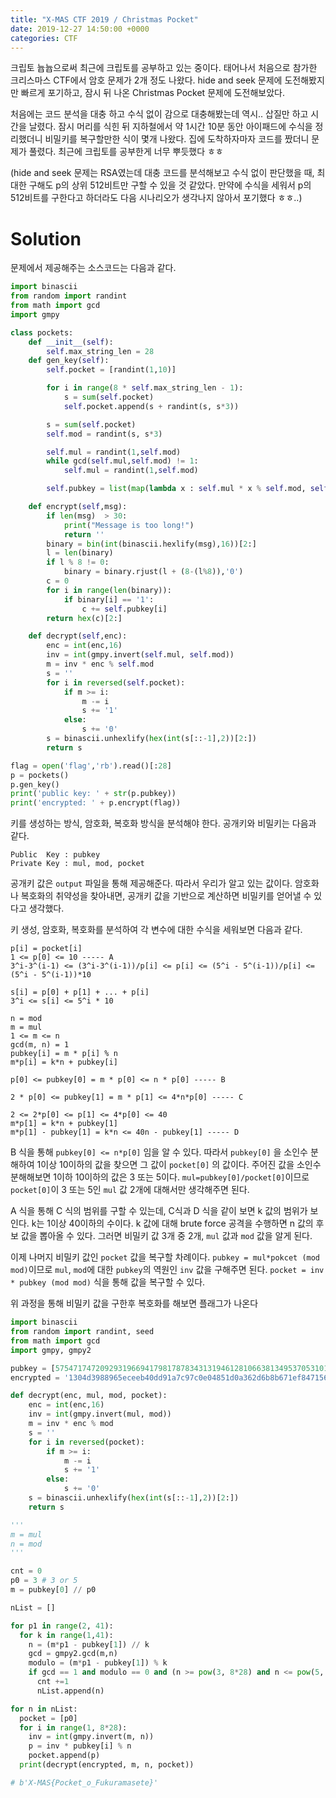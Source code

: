```yaml
---
title: "X-MAS CTF 2019 / Christmas Pocket"
date: 2019-12-27 14:50:00 +0000
categories: CTF
---
```


크립토 늅늅으로써 최근에 크립토를 공부하고 있는 중이다. 태어나서 처음으로 참가한 크리스마스 CTF에서 암호 문제가 2개 정도 나왔다. hide and seek 문제에 도전해봤지만 빠르게 포기하고, 잠시 뒤 나온 Christmas Pocket 문제에 도전해보았다.

처음에는 코드 분석을 대충 하고 수식 없이 감으로 대충해봤는데 역시.. 삽질만 하고 시간을 날렸다. 잠시 머리를 식힌 뒤 지하철에서 약 1시간 10분 동안 아이패드에 수식을 정리했더니 비밀키를 복구할만한 식이 몇개 나왔다. 집에 도착하자마자 코드를 짰더니 문제가 풀렸다. 최근에 크립토를 공부한게 너무 뿌듯했다 ㅎㅎ

(hide and seek 문제는 RSA였는데 대충 코드를 분석해보고 수식 없이 판단했을 때, 최대한 구해도 p의 상위 512비트만 구할 수 있을 것 같았다. 만약에 수식을 세워서 p의 512비트를 구한다고 하더라도 다음 시나리오가 생각나지 않아서 포기했다 ㅎㅎ..) 

# Solution

문제에서 제공해주는 소스코드는 다음과 같다.

```python
import binascii
from random import randint
from math import gcd
import gmpy

class pockets:
    def __init__(self):
        self.max_string_len = 28
    def gen_key(self):
        self.pocket = [randint(1,10)]

        for i in range(8 * self.max_string_len - 1):
            s = sum(self.pocket)
            self.pocket.append(s + randint(s, s*3))

        s = sum(self.pocket)
        self.mod = randint(s, s*3)

        self.mul = randint(1,self.mod)
        while gcd(self.mul,self.mod) != 1:
            self.mul = randint(1,self.mod)

        self.pubkey = list(map(lambda x : self.mul * x % self.mod, self.pocket))

    def encrypt(self,msg):
        if len(msg)  > 30:
            print("Message is too long!")
            return ''
        binary = bin(int(binascii.hexlify(msg),16))[2:]
        l = len(binary)
        if l % 8 != 0:
            binary = binary.rjust(l + (8-(l%8)),'0')
        c = 0
        for i in range(len(binary)):
            if binary[i] == '1':
                c += self.pubkey[i]
        return hex(c)[2:]

    def decrypt(self,enc):
        enc = int(enc,16)
        inv = int(gmpy.invert(self.mul, self.mod))
        m = inv * enc % self.mod
        s = ''
        for i in reversed(self.pocket):
            if m >= i:
                m -= i
                s += '1'
            else:
                s += '0'
        s = binascii.unhexlify(hex(int(s[::-1],2))[2:])
        return s

flag = open('flag','rb').read()[:28]
p = pockets()
p.gen_key()
print('public key: ' + str(p.pubkey))
print('encrypted: ' + p.encrypt(flag))
```

키를 생성하는 방식, 암호화, 복호화 방식을 분석해야 한다. 공개키와 비밀키는 다음과 같다.

```
Public  Key : pubkey
Private Key : mul, mod, pocket
```

공개키 값은 `output` 파일을 통해 제공해준다. 따라서 우리가 알고 있는 값이다. 암호화나 복호화의 취약성을 찾아내면, 공개키 값을 기반으로 계산하면 비밀키를 얻어낼 수 있다고 생각했다.

키 생성, 암호화, 복호화를 분석하여 각 변수에 대한 수식을 세워보면 다음과 같다.

```
p[i] = pocket[i]
1 <= p[0] <= 10 ----- A
3^i-3^(i-1) <= (3^i-3^(i-1))/p[i] <= p[i] <= (5^i - 5^(i-1))/p[i] <= (5^i - 5^(i-1))*10

s[i] = p[0] + p[1] + ... + p[i]
3^i <= s[i] <= 5^i * 10

n = mod
m = mul
1 <= m <= n
gcd(m, n) = 1
pubkey[i] = m * p[i] % n
m*p[i] = k*n + pubkey[i]

p[0] <= pubkey[0] = m * p[0] <= n * p[0] ----- B

2 * p[0] <= pubkey[1] = m * p[1] <= 4*n*p[0] ----- C

2 <= 2*p[0] <= p[1] <= 4*p[0] <= 40
m*p[1] = k*n + pubkey[1]
m*p[1] - pubkey[1] = k*n <= 40n - pubkey[1] ----- D
```

B 식을 통해 `pubkey[0] <= n*p[0]` 임을 알 수 있다. 따라서 `pubkey[0]` 을 소인수 분해하여 1이상 10이하의 값을 찾으면 그 값이 `pocket[0]` 의 값이다. 주어진 값을 소인수 분해해보면 1이하 10이하의 값은 3 또는 5이다. `mul=pubkey[0]/pocket[0]`이므로 `pocket[0]`이 3 또는 5인 `mul` 값 2개에 대해서만 생각해주면 된다.

A 식을 통해 C 식의 범위를 구할 수 있는데,  C식과 D 식을 같이 보면 k 값의 범위가 보인다. k는 1이상 40이하의 수이다. k 값에 대해 brute force 공격을 수행하면 n 값의 후보 값을 뽑아올 수 있다. 그러면 비밀키 값 3개 중 2개, `mul` 값과 `mod` 값을 알게 된다.

이제 나머지 비밀키 값인  `pocket` 값을 복구할 차례이다. `pubkey = mul*pokcet (mod mod)`이므로 `mul`, `mod`에 대한 `pubkey`의 역원인 `inv` 값을 구해주면 된다.  `pocket = inv * pubkey (mod mod)` 식을 통해 값을 복구할 수 있다.

위 과정을 통해 비밀키 값을 구한후 복호화를 해보면 플래그가 나온다

```python
import binascii
from random import randint, seed
from math import gcd
import gmpy, gmpy2

pubkey = [57547174720929319669417981787834313194612810663813495370531016263447357728731699157659796170432781491310583323984204686633067191303305, 7230019189526071368255992435183734432388646764251159135692547283856631509443555154580729756304347754554964777045318900566603425390798, ...skip...]
encrypted = '1304d3988965eceeb40dd91a7c97c0e04851d0a362d6b8b671ef8471568cf685df8f09ed8d55ca9a3383f846ac74fc4b7d468387154f4f6dc7'

def decrypt(enc, mul, mod, pocket):
    enc = int(enc,16)
    inv = int(gmpy.invert(mul, mod))
    m = inv * enc % mod
    s = ''
    for i in reversed(pocket):
        if m >= i:
            m -= i
            s += '1'
        else:
            s += '0'
    s = binascii.unhexlify(hex(int(s[::-1],2))[2:])
    return s

'''
m = mul
n = mod
'''

cnt = 0
p0 = 3 # 3 or 5
m = pubkey[0] // p0

nList = []

for p1 in range(2, 41):
  for k in range(1,41):
    n = (m*p1 - pubkey[1]) // k
    gcd = gmpy2.gcd(m,n)
    modulo = (m*p1 - pubkey[1]) % k
    if gcd == 1 and modulo == 0 and (n >= pow(3, 8*28) and n <= pow(5, 8*28)*3) and m <= n:
      cnt +=1
      nList.append(n)

for n in nList:
  pocket = [p0]
  for i in range(1, 8*28):
    inv = int(gmpy.invert(m, n))
    p = inv * pubkey[i] % n
    pocket.append(p)
  print(decrypt(encrypted, m, n, pocket))

# b'X-MAS{Pocket_o_Fukuramasete}'
```

